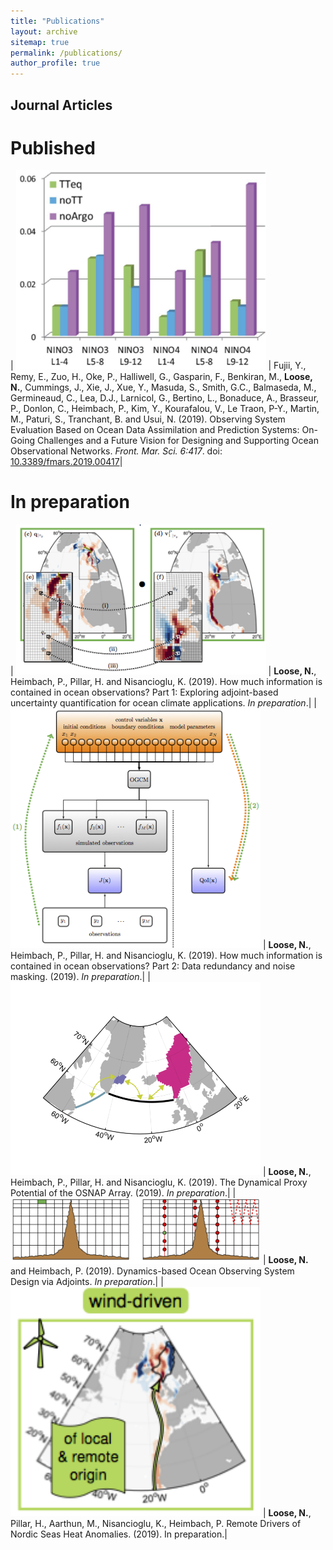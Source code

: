```yaml
---
title: "Publications"
layout: archive
sitemap: true
permalink: /publications/
author_profile: true
---
```


## Journal Articles

# Published

| <img src="/assets/images/researchOSSE.png" width="400px" alt=""> | Fujii, Y., Remy, E., Zuo, H., Oke, P., Halliwell, G., Gasparin, F., Benkiran, M., **Loose, N.**, Cummings, J., Xie, J., Xue, Y., Masuda, S., Smith, G.C., Balmaseda, M., Germineaud, C., Lea, D.J., Larnicol, G., Bertino, L., Bonaduce, A., Brasseur, P., Donlon, C., Heimbach, P., Kim, Y., Kourafalou, V., Le Traon, P-Y., Martin, M., Paturi, S., Tranchant, B. and Usui, N. (2019). Observing System Evaluation Based on Ocean Data Assimilation and Prediction Systems: On-Going Challenges and a Future Vision for Designing and Supporting Ocean Observational Networks. _Front. Mar. Sci. 6:417_.  doi: [10.3389/fmars.2019.00417](https://www.frontiersin.org/articles/10.3389/fmars.2019.00417/full)|

# In preparation 

| <img src="/assets/images/fig_UQ.png" width="400px" alt=""> | **Loose, N.**, Heimbach, P., Pillar, H. and Nisancioglu, K. (2019). How much information is contained in ocean observations? Part 1: Exploring adjoint-based uncertainty quantification for ocean climate applications. _In preparation_.|
| <img src="/assets/images/fig_UQ1.png" width="400px" alt=""> | **Loose, N.**, Heimbach, P., Pillar, H. and Nisancioglu, K. (2019). How much information is contained in ocean observations? Part 2: Data redundancy and noise masking. (2019). _In preparation_.|
| <img src="/assets/images/proxyOSNAP.png" width="400px" alt=""> | **Loose, N.**, Heimbach, P., Pillar, H. and Nisancioglu, K. (2019). The Dynamical Proxy Potential of the OSNAP Array. (2019). _In preparation_.|
| <img src="/assets/images/OSD.png" width="400px" alt=""> | **Loose, N.** and Heimbach, P. (2019). Dynamics-based Ocean Observing System Design via Adjoints. _In preparation_.|
| <img src="/assets/images/NordicSeas.png" width="400px" alt=""> | **Loose, N.**, Pillar, H., Aarthun, M., Nisancioglu, K., Heimbach, P. Remote Drivers of Nordic Seas Heat Anomalies. (2019). In preparation.|






